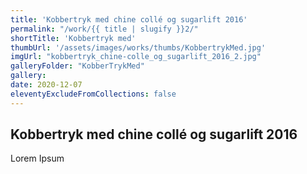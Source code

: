 ```yaml
---
title: 'Kobbertryk med chine collé og sugarlift 2016'
permalink: "/work/{{ title | slugify }}2/"
shortTitle: 'Kobbertryk med'
thumbUrl: '/assets/images/works/thumbs/KobbertrykMed.jpg'
imgUrl: "kobbertryk_chine-colle_og_sugarlift_2016_2.jpg"
galleryFolder: "KobberTrykMed"
gallery:
date: 2020-12-07
eleventyExcludeFromCollections: false
---
```



<h2>Kobbertryk med chine collé og sugarlift 2016</h2>
<p>Lorem Ipsum</p>